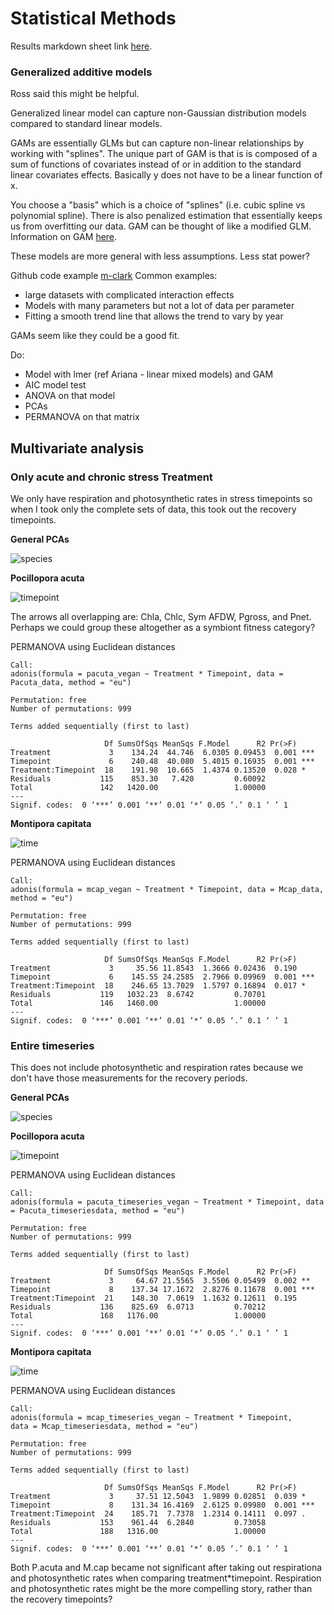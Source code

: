 # Statistical Methods

Results markdown sheet link [here](https://github.com/hputnam/Acclim_Dynamics/blob/master/Results-package.md).

### Generalized additive models
Ross said this might be helpful.

Generalized linear model can capture non-Gaussian distribution models compared to standard linear models.

GAMs are essentially GLMs but can capture non-linear relationships by working with "splines". The unique part of GAM is that is is composed of a sum of functions of covariates instead of or in addition to the standard linear covariates effects. Basically y does not have to be a linear function of x.

You choose a "basis" which is a choice of "splines" (i.e. cubic spline vs polynomial spline). There is also penalized estimation that essentially keeps us from overfitting our data. GAM can be thought of like a modified GLM.
Information on GAM [here](https://m-clark.github.io/generalized-additive-models/building_gam.html).

These models are more general with less assumptions. Less stat power?

Github code example [m-clark](https://m-clark.github.io/docs/mixedModels/mixedModelML.html#additive_model_as_a_mixed_model)
Common examples:  
- large datasets with complicated interaction effects
- Models with many parameters but not a lot of data per parameter
- Fitting a smooth trend line that allows the trend to vary by year


GAMs seem like they could be a good fit.

Do:  
- Model with lmer (ref Ariana - linear mixed models) and GAM  
- AIC model test  
- ANOVA on that model  
- PCAs  
- PERMANOVA on that matrix


## Multivariate analysis

### Only acute and chronic stress Treatment

We only have respiration and photosynthetic rates in stress timepoints so when I took only the complete sets of data, this took out the recovery timepoints.

**General PCAs**

![species](https://github.com/hputnam/Acclim_Dynamics/blob/master/Output/Final_Figures/General-PCAs.png?raw=true)

**Pocillopora acuta**

![timepoint](https://github.com/hputnam/Acclim_Dynamics/blob/master/Output/Final_Figures/Pacuta-stress-PCAs.png?raw=true)

The arrows all overlapping are: Chla, Chlc, Sym AFDW, Pgross, and Pnet. Perhaps we could group these altogether as a symbiont fitness category?

PERMANOVA using Euclidean distances

```
Call:
adonis(formula = pacuta_vegan ~ Treatment * Timepoint, data = Pacuta_data, method = "eu")

Permutation: free
Number of permutations: 999

Terms added sequentially (first to last)

                     Df SumsOfSqs MeanSqs F.Model      R2 Pr(>F)    
Treatment             3    134.24  44.746  6.0305 0.09453  0.001 ***
Timepoint             6    240.48  40.080  5.4015 0.16935  0.001 ***
Treatment:Timepoint  18    191.98  10.665  1.4374 0.13520  0.028 *  
Residuals           115    853.30   7.420         0.60092           
Total               142   1420.00                 1.00000           
---
Signif. codes:  0 ‘***’ 0.001 ‘**’ 0.01 ‘*’ 0.05 ‘.’ 0.1 ‘ ’ 1
```

**Montipora capitata**

![time](https://github.com/hputnam/Acclim_Dynamics/blob/master/Output/Final_Figures/Mcap-stress-PCAs.png?raw=true)

PERMANOVA using Euclidean distances

```
Call:
adonis(formula = mcap_vegan ~ Treatment * Timepoint, data = Mcap_data, method = "eu")

Permutation: free
Number of permutations: 999

Terms added sequentially (first to last)

                     Df SumsOfSqs MeanSqs F.Model      R2 Pr(>F)    
Treatment             3     35.56 11.8543  1.3666 0.02436  0.190    
Timepoint             6    145.55 24.2585  2.7966 0.09969  0.001 ***
Treatment:Timepoint  18    246.65 13.7029  1.5797 0.16894  0.017 *  
Residuals           119   1032.23  8.6742         0.70701           
Total               146   1460.00                 1.00000           
---
Signif. codes:  0 ‘***’ 0.001 ‘**’ 0.01 ‘*’ 0.05 ‘.’ 0.1 ‘ ’ 1
```


### Entire timeseries

This does not include photosynthetic and respiration rates because we don't have those measurements for the recovery periods.

**General PCAs**

![species](https://github.com/hputnam/Acclim_Dynamics/blob/master/Output/Final_Figures/General-timeseries-PCAs.png?raw=true)

**Pocillopora acuta**

![timepoint](https://github.com/hputnam/Acclim_Dynamics/blob/master/Output/Final_Figures/Pacuta-Timeseries-PCAs.png?raw=true)

PERMANOVA using Euclidean distances

```
Call:
adonis(formula = pacuta_timeseries_vegan ~ Treatment * Timepoint, data = Pacuta_timeseriesdata, method = "eu")

Permutation: free
Number of permutations: 999

Terms added sequentially (first to last)

                     Df SumsOfSqs MeanSqs F.Model      R2 Pr(>F)    
Treatment             3     64.67 21.5565  3.5506 0.05499  0.002 **
Timepoint             8    137.34 17.1672  2.8276 0.11678  0.001 ***
Treatment:Timepoint  21    148.30  7.0619  1.1632 0.12611  0.195    
Residuals           136    825.69  6.0713         0.70212           
Total               168   1176.00                 1.00000           
---
Signif. codes:  0 ‘***’ 0.001 ‘**’ 0.01 ‘*’ 0.05 ‘.’ 0.1 ‘ ’ 1
```

**Montipora capitata**

![time](https://github.com/hputnam/Acclim_Dynamics/blob/master/Output/Final_Figures/Mcap-Timeseries-PCAs.png?raw=true)

PERMANOVA using Euclidean distances

```
Call:
adonis(formula = mcap_timeseries_vegan ~ Treatment * Timepoint,      data = Mcap_timeseriesdata, method = "eu")

Permutation: free
Number of permutations: 999

Terms added sequentially (first to last)

                     Df SumsOfSqs MeanSqs F.Model      R2 Pr(>F)    
Treatment             3     37.51 12.5043  1.9899 0.02851  0.039 *  
Timepoint             8    131.34 16.4169  2.6125 0.09980  0.001 ***
Treatment:Timepoint  24    185.71  7.7378  1.2314 0.14111  0.097 .  
Residuals           153    961.44  6.2840         0.73058           
Total               188   1316.00                 1.00000           
---
Signif. codes:  0 ‘***’ 0.001 ‘**’ 0.01 ‘*’ 0.05 ‘.’ 0.1 ‘ ’ 1
```

Both P.acuta and M.cap became not significant after taking out respirationa and photosynthetic rates when comparing treatment*timepoint. Respiration and photosynthetic rates might be the more compelling story, rather than the recovery timepoints?
